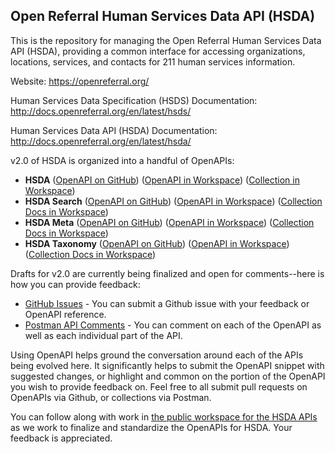 ## Open Referral Human Services Data API (HSDA)
This is the repository for managing the Open Referral Human Services Data API (HSDA), providing a common interface for accessing organizations, locations, services, and contacts for 211 human services information.

Website: https://openreferral.org/

Human Services Data Specification (HSDS) Documentation: http://docs.openreferral.org/en/latest/hsds/

Human Services Data API (HSDA) Documentation: http://docs.openreferral.org/en/latest/hsda/

v2.0 of HSDA is organized into a handful of OpenAPIs:

- **HSDA** ([OpenAPI on GitHub](https://github.com/openreferral/api-specification/blob/master/v2.0/openapi-hsda.yaml)) ([OpenAPI in Workspace](https://www.postman.com/api-evangelist/workspace/open-referral-human-services-data-api-hsda/api/1a7abc09-be01-45fa-932c-7ed3d11e43ea?version=2c338c6f-4da0-452c-bb5d-ef834c1ce7cc&tab=overview)) ([Collection in Workspace](https://www.postman.com/api-evangelist/workspace/open-referral-human-services-data-api-hsda/documentation/35240-b0c2834a-60ac-4076-87a9-aac143874f20))
- **HSDA Search** ([OpenAPI on GitHub](https://github.com/openreferral/api-specification/blob/master/v2.0/openapi-hsda-search.yaml)) ([OpenAPI in Workspace](https://www.postman.com/api-evangelist/workspace/open-referral-human-services-data-api-hsda/api/eae721cd-11f6-4c46-824d-2775f5328561?version=5ad8f4f2-29af-4379-9c50-f8ecf2ba6e4b&tab=overview)) ([Collection Docs in Workspace](https://www.postman.com/api-evangelist/workspace/open-referral-human-services-data-api-hsda/documentation/35240-e8cdaa8c-5444-4722-a6fd-181f120d49f3))
- **HSDA Meta** ([OpenAPI on GitHub](https://github.com/openreferral/api-specification/blob/master/v2.0/openapi-hsda-meta.yaml)) ([OpenAPI in Workspace](https://www.postman.com/api-evangelist/workspace/open-referral-human-services-data-api-hsda/api/55b2862e-39c1-48e8-987f-e6c38df0323d?version=632b6e4c-f36c-473a-ad24-4b4e34cf410a&tab=overview)) ([Collection Docs in Workspace](https://www.postman.com/api-evangelist/workspace/open-referral-human-services-data-api-hsda/documentation/35240-60e93ec1-23e9-4691-8a86-2d833dc2b896))
- **HSDA Taxonomy** ([OpenAPI on GitHub](https://github.com/openreferral/api-specification/blob/master/v2.0/openapi-hsda-taxonomy.yaml)) ([OpenAPI in Workspace](https://www.postman.com/api-evangelist/workspace/open-referral-human-services-data-api-hsda/api/6fb08211-ff92-4923-a2fe-e000d9a86df9?version=2a3ed87a-1e53-460d-aec1-a5583910d2f1&tab=overview)) ([Collection Docs in Workspace](https://www.postman.com/api-evangelist/workspace/open-referral-human-services-data-api-hsda/documentation/35240-fe401428-96ce-43c8-99a2-ca13929e71a5))

Drafts for v2.0 are currently being finalized and open for comments--here is how you can provide feedback:

- [GitHub Issues](https://github.com/openreferral/api-specification/issues) - You can submit a Github issue with your feedback or OpenAPI reference.
- [Postman API Comments](https://www.postman.com/api-evangelist/workspace/open-referral-human-services-data-api-hsda/overview) - You can comment on each of the OpenAPI as well as each individual part of the API.

Using OpenAPI helps ground the conversation around each of the APIs being evolved here. It significantly helps to submit the OpenAPI snippet with suggested changes, or highlight and common on the portion of the OpenAPI you wish to provide feedback on. Feel free to all submit pull requests on OpenAPIs via Github, or collections via Postman.

You can follow along with work in [the public workspace for the HSDA APIs](https://www.postman.com/api-evangelist/workspace/open-referral-human-services-data-api-hsda/overview) as we work to finalize and standardize the OpenAPIs for HSDA. Your feedback is appreciated.
